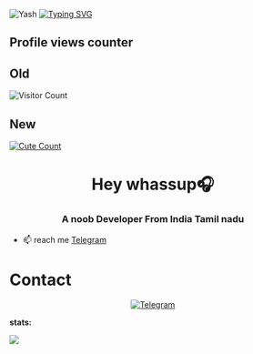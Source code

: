 ![Yash](https://te.legra.ph/file/564b83ad6e0eb212df409.jpg)
[![Typing SVG](https://readme-typing-svg.herokuapp.com/?lines=Hey+Iam+Yash+A+Noob+Dev)](https://git.io/typing-svg)

## Profile views counter

## Old
![Visitor Count](https://profile-counter.glitch.me/{bestiebotcreate}/count.svg)

## New

<a href="https://t.me/MaddieTheRock"><img alt="Cute Count" src="https://count.getloli.com/get/@MaddieTheRock?theme=rule34" /></a>



<h1 align="center">Hey whassup🎧</h1>
<h3 align="center">A noob Developer From India Tamil nadu</h3>

- 📫 reach me  [Telegram](http://t.me/Itz_Y4sh)




# Contact
<p align="center">
<a href="https://t.me/Itz_Y4sh"><img alt="Telegram" src="https://img.shields.io/badge/Telegram-2CA5E0?style=for-the-badge&logo=telegram&logoColor=white"/></a>

  **stats:**
   
<img align="center" src="https://github-readme-stats.vercel.app/api?username=Sphinxofficial&bg_color=30,e96443,904e95&title_color=fff&text_color=fff&count_private=true">
  
  





